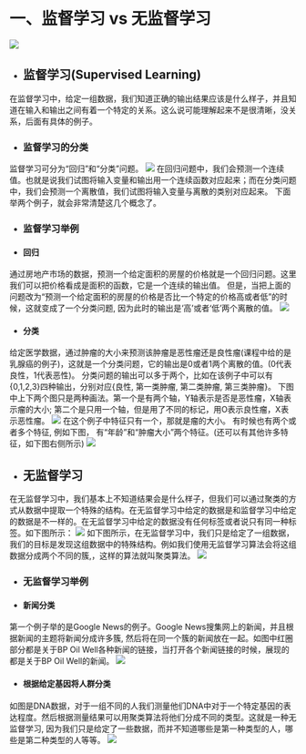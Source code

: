 # 一、监督学习 vs 无监督学习
![](https://github.com/winner1207/notes-machine-learning/raw/master/resource/chapter01/info.png)
- ## 监督学习(Supervised Learning)
在监督学习中，给定一组数据，我们知道正确的输出结果应该是什么样子，并且知道在输入和输出之间有着一个特定的关系。这么说可能理解起来不是很清晰，没关系，后面有具体的例子。

- ### 监督学习的分类
监督学习可分为“回归”和“分类”问题。
![](https://github.com/winner1207/notes-machine-learning/raw/master/resource/chapter01/1.png)
在回归问题中，我们会预测一个连续值。也就是说我们试图将输入变量和输出用一个连续函数对应起来；而在分类问题中，我们会预测一个离散值，我们试图将输入变量与离散的类别对应起来。
下面举两个例子，就会非常清楚这几个概念了。

- ### 监督学习举例
- #### 回归
通过房地产市场的数据，预测一个给定面积的房屋的价格就是一个回归问题。这里我们可以把价格看成是面积的函数，它是一个连续的输出值。 但是，当把上面的问题改为“预测一个给定面积的房屋的价格是否比一个特定的价格高或者低”的时候，这就变成了一个分类问题, 因为此时的输出是‘高’或者‘低’两个离散的值。
![](https://github.com/winner1207/notes-machine-learning/raw/master/resource/chapter01/2.png)

- #### 分类
给定医学数据，通过肿瘤的大小来预测该肿瘤是恶性瘤还是良性瘤(课程中给的是乳腺癌的例子)，这就是一个分类问题，它的输出是0或者1两个离散的值。(0代表良性，1代表恶性)。
分类问题的输出可以多于两个，比如在该例子中可以有{0,1,2,3}四种输出，分别对应{良性, 第一类肿瘤, 第二类肿瘤, 第三类肿瘤}。
下图中上下两个图只是两种画法。第一个是有两个轴，Y轴表示是否是恶性瘤，X轴表示瘤的大小; 第二个是只用一个轴，但是用了不同的标记，用O表示良性瘤，X表示恶性瘤。
![](https://github.com/winner1207/notes-machine-learning/raw/master/resource/chapter01/3.png)
在这个例子中特征只有一个，那就是瘤的大小。 有时候也有两个或者多个特征, 例如下图， 有“年龄”和“肿瘤大小”两个特征。(还可以有其他许多特征，如下图右侧所示)
![](https://github.com/winner1207/notes-machine-learning/raw/master/resource/chapter01/4.png)

- ## 无监督学习
在无监督学习中，我们基本上不知道结果会是什么样子，但我们可以通过聚类的方式从数据中提取一个特殊的结构。在无监督学习中给定的数据是和监督学习中给定的数据是不一样的。在无监督学习中给定的数据没有任何标签或者说只有同一种标签。如下图所示：
![](https://github.com/winner1207/notes-machine-learning/raw/master/resource/chapter01/5.png)
如下图所示，在无监督学习中，我们只是给定了一组数据，我们的目标是发现这组数据中的特殊结构。例如我们使用无监督学习算法会将这组数据分成两个不同的簇,，这样的算法就叫聚类算法。
![](https://github.com/winner1207/notes-machine-learning/raw/master/resource/chapter01/6.png)

- ### 无监督学习举例
- #### 新闻分类
第一个例子举的是Google News的例子。Google News搜集网上的新闻，并且根据新闻的主题将新闻分成许多簇, 然后将在同一个簇的新闻放在一起。如图中红圈部分都是关于BP Oil Well各种新闻的链接，当打开各个新闻链接的时候，展现的都是关于BP Oil Well的新闻。
![](https://github.com/winner1207/notes-machine-learning/raw/master/resource/chapter01/7.png)

- #### 根据给定基因将人群分类
如图是DNA数据，对于一组不同的人我们测量他们DNA中对于一个特定基因的表达程度。然后根据测量结果可以用聚类算法将他们分成不同的类型。这就是一种无监督学习, 因为我们只是给定了一些数据，而并不知道哪些是第一种类型的人，哪些是第二种类型的人等等。
![](https://github.com/winner1207/notes-machine-learning/raw/master/resource/chapter01/8.png)


